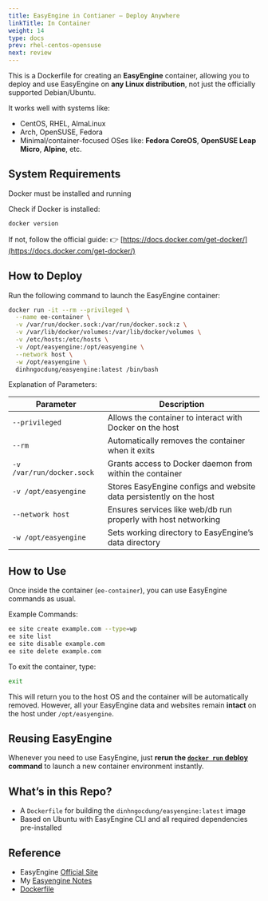 ```yaml
---
title: EasyEngine in Contianer – Deploy Anywhere
linkTitle: In Container
weight: 14
type: docs
prev: rhel-centos-opensuse
next: review
---
```


This is a Dockerfile for creating an **EasyEngine** container, allowing you to deploy and use EasyEngine on **any Linux distribution**, not just the officially supported Debian/Ubuntu.

It works well with systems like:

* CentOS, RHEL, AlmaLinux
* Arch, OpenSUSE, Fedora
* Minimal/container-focused OSes like:
  **Fedora CoreOS**, **OpenSUSE Leap Micro**, **Alpine**, etc.

## System Requirements

Docker must be installed and running

Check if Docker is installed:

```bash
docker version
```

If not, follow the official guide:
👉 [https://docs.docker.com/get-docker/](https://docs.docker.com/get-docker/)

## How to Deploy

Run the following command to launch the EasyEngine container:

```bash
docker run -it --rm --privileged \
  --name ee-container \
  -v /var/run/docker.sock:/var/run/docker.sock:z \
  -v /var/lib/docker/volumes:/var/lib/docker/volumes \
  -v /etc/hosts:/etc/hosts \
  -v /opt/easyengine:/opt/easyengine \
  --network host \
  -w /opt/easyengine \
  dinhngocdung/easyengine:latest /bin/bash
```

Explanation of Parameters:

| Parameter                 | Description                                                         |
| ------------------------- | ------------------------------------------------------------------- |
| `--privileged`            | Allows the container to interact with Docker on the host            |
| `--rm`                    | Automatically removes the container when it exits                   |
| `-v /var/run/docker.sock` | Grants access to Docker daemon from within the container            |
| `-v /opt/easyengine`      | Stores EasyEngine configs and website data persistently on the host |
| `--network host`          | Ensures services like web/db run properly with host networking      |
| `-w /opt/easyengine`      | Sets working directory to EasyEngine’s data directory               |

## How to Use

Once inside the container (`ee-container`), you can use EasyEngine commands as usual.

Example Commands:

```bash
ee site create example.com --type=wp
ee site list
ee site disable example.com
ee site delete example.com
```

To exit the container, type:

```bash
exit
```

This will return you to the host OS and the container will be automatically removed.
However, all your EasyEngine data and websites remain **intact** on the host under `/opt/easyengine`.

## Reusing EasyEngine

Whenever you need to use EasyEngine, just **rerun the [`docker run` debloy](#how-to-deploy) command** to launch a new container environment instantly.


## What’s in this Repo?

* A `Dockerfile` for building the `dinhngocdung/easyengine:latest` image
* Based on Ubuntu with EasyEngine CLI and all required dependencies pre-installed


## Reference
- EasyEngine [Official Site](https://easyengine.io/)
- My [Easyengine Notes](https://easyengine.pages.dev/)
- [Dockerfile](https://github.com/dinhngocdung/easyengine-container/blob/main/Dockerfile)
